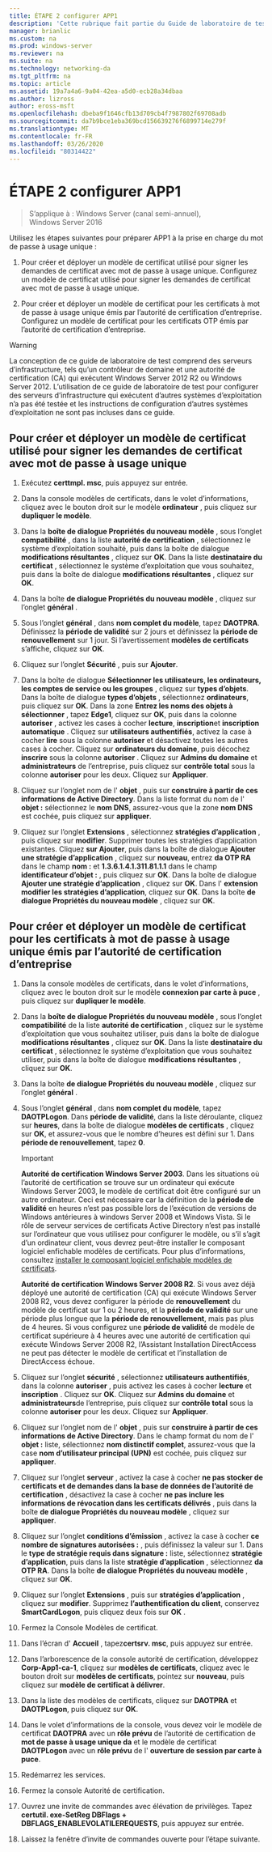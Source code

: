 ```yaml
---
title: ÉTAPE 2 configurer APP1
description: 'Cette rubrique fait partie du Guide de laboratoire de test : illustrer DirectAccess avec l’authentification par mot de passe à usage unique et RSA SecurID pour Windows Server 2016'
manager: brianlic
ms.custom: na
ms.prod: windows-server
ms.reviewer: na
ms.suite: na
ms.technology: networking-da
ms.tgt_pltfrm: na
ms.topic: article
ms.assetid: 19a7a4a6-9a04-42ea-a5d0-ecb28a34dbaa
ms.author: lizross
author: eross-msft
ms.openlocfilehash: dbeba9f1646cfb13d709cb4f7987802f69708adb
ms.sourcegitcommit: da7b9bce1eba369bcd156639276f6899714e279f
ms.translationtype: MT
ms.contentlocale: fr-FR
ms.lasthandoff: 03/26/2020
ms.locfileid: "80314422"
---
```

# <a name="step-2-configure-app1"></a>ÉTAPE 2 configurer APP1

>S’applique à : Windows Server (canal semi-annuel), Windows Server 2016

Utilisez les étapes suivantes pour préparer APP1 à la prise en charge du mot de passe à usage unique :  
  
1. Pour créer et déployer un modèle de certificat utilisé pour signer les demandes de certificat avec mot de passe à usage unique. Configurez un modèle de certificat utilisé pour signer les demandes de certificat avec mot de passe à usage unique.  
  
2. Pour créer et déployer un modèle de certificat pour les certificats à mot de passe à usage unique émis par l’autorité de certification d’entreprise. Configurez un modèle de certificat pour les certificats OTP émis par l’autorité de certification d’entreprise.  
  
> [!WARNING]  
> La conception de ce guide de laboratoire de test comprend des serveurs d’infrastructure, tels qu’un contrôleur de domaine et une autorité de certification (CA) qui exécutent Windows Server 2012 R2 ou Windows Server 2012. L’utilisation de ce guide de laboratoire de test pour configurer des serveurs d’infrastructure qui exécutent d’autres systèmes d’exploitation n’a pas été testée et les instructions de configuration d’autres systèmes d’exploitation ne sont pas incluses dans ce guide.  
  
## <a name="to-create-and-deploy-a-certificate-template-used-to-sign-otp-certificate-requests"></a><a name="DAOTPRA"></a>Pour créer et déployer un modèle de certificat utilisé pour signer les demandes de certificat avec mot de passe à usage unique  
  
1.  Exécutez **certtmpl. msc**, puis appuyez sur entrée.  
  
2.  Dans la console modèles de certificats, dans le volet d’informations, cliquez avec le bouton droit sur le modèle **ordinateur** , puis cliquez sur **dupliquer le modèle**.  
  
3.  Dans la **boîte de dialogue Propriétés du nouveau modèle** , sous l’onglet **compatibilité** , dans la liste **autorité de certification** , sélectionnez le système d’exploitation souhaité, puis dans la boîte de dialogue **modifications résultantes** , cliquez sur **OK**. Dans la liste **destinataire du certificat** , sélectionnez le système d’exploitation que vous souhaitez, puis dans la boîte de dialogue **modifications résultantes** , cliquez sur **OK**.  
  
4.  Dans la boîte **de dialogue Propriétés du nouveau modèle** , cliquez sur l’onglet **général** .  
  
5.  Sous l’onglet **général** , dans **nom complet du modèle**, tapez **DAOTPRA**. Définissez la **période de validité** sur 2 jours et définissez la **période de renouvellement** sur 1 jour. Si l’avertissement **modèles de certificats** s’affiche, cliquez sur **OK**.  
  
6.  Cliquez sur l’onglet **Sécurité** , puis sur **Ajouter**.  
  
7.  Dans la boîte de dialogue **Sélectionner les utilisateurs, les ordinateurs, les comptes de service ou les groupes** , cliquez sur **types d’objets**. Dans la boîte de dialogue **types d’objets** , sélectionnez **ordinateurs**, puis cliquez sur **OK**. Dans la zone **Entrez les noms des objets à sélectionner** , tapez **Edge1**, cliquez sur **OK**, puis dans la colonne **autoriser** , activez les cases à cocher **lecture**, **inscription**et **inscription automatique** . Cliquez sur **utilisateurs authentifiés**, activez la case à cocher **lire** sous la colonne **autoriser** et désactivez toutes les autres cases à cocher. Cliquez sur **ordinateurs du domaine**, puis décochez **inscrire** sous la colonne **autoriser** . Cliquez sur **Admins du domaine** et **administrateurs** de l’entreprise, puis cliquez sur **contrôle total** sous la colonne **autoriser** pour les deux. Cliquez sur **Appliquer**.  
  
8.  Cliquez sur l’onglet nom de l' **objet** , puis sur **construire à partir de ces informations de Active Directory**. Dans la liste format du nom de l' **objet :** sélectionnez le **nom DNS**, assurez-vous que la zone **nom DNS** est cochée, puis cliquez sur **appliquer**.  
  
9. Cliquez sur l’onglet **Extensions** , sélectionnez **stratégies d’application** , puis cliquez sur **modifier**. Supprimer toutes les stratégies d’application existantes. Cliquez **sur Ajouter**, puis dans la boîte de dialogue **Ajouter une stratégie d’application** , cliquez sur **nouveau**, entrez **da OTP RA** dans le champ **nom :** et **1.3.6.1.4.1.311.81.1.1** dans le champ **identificateur d’objet :** , puis cliquez sur **OK**. Dans la boîte de dialogue **Ajouter une stratégie d’application** , cliquez sur **OK**. Dans l' **extension modifier les stratégies d’application**, cliquez sur **OK**. Dans la boîte **de dialogue Propriétés du nouveau modèle** , cliquez sur **OK**.  
  
## <a name="to-create-and-deploy-a-certificate-template-for-otp-certificates-issued-by-the-corporate-ca"></a><a name="DAOTPLogon"></a>Pour créer et déployer un modèle de certificat pour les certificats à mot de passe à usage unique émis par l’autorité de certification d’entreprise  
  
1.  Dans la console modèles de certificats, dans le volet d’informations, cliquez avec le bouton droit sur le modèle **connexion par carte à puce** , puis cliquez sur **dupliquer le modèle**.  
  
2.  Dans la **boîte de dialogue Propriétés du nouveau modèle** , sous l’onglet **compatibilité** de la liste **autorité de certification** , cliquez sur le système d’exploitation que vous souhaitez utiliser, puis dans la boîte de dialogue **modifications résultantes** , cliquez sur **OK**. Dans la liste **destinataire du certificat** , sélectionnez le système d’exploitation que vous souhaitez utiliser, puis dans la boîte de dialogue **modifications résultantes** , cliquez sur **OK**.  
  
3.  Dans la boîte **de dialogue Propriétés du nouveau modèle** , cliquez sur l’onglet **général** .  
  
4.  Sous l’onglet **général** , dans **nom complet du modèle**, tapez **DAOTPLogon**. Dans **période de validité**, dans la liste déroulante, cliquez sur **heures**, dans la boîte de dialogue **modèles de certificats** , cliquez sur **OK**, et assurez-vous que le nombre d’heures est défini sur 1. Dans **période de renouvellement**, tapez **0**.  
  
    > [!IMPORTANT]  
    > **Autorité de certification Windows Server 2003**. Dans les situations où l’autorité de certification se trouve sur un ordinateur qui exécute Windows Server 2003, le modèle de certificat doit être configuré sur un autre ordinateur. Ceci est nécessaire car la définition de la **période de validité** en heures n’est pas possible lors de l’exécution de versions de Windows antérieures à windows Server 2008 et Windows Vista. Si le rôle de serveur services de certificats Active Directory n’est pas installé sur l’ordinateur que vous utilisez pour configurer le modèle, ou s’il s’agit d’un ordinateur client, vous devrez peut-être installer le composant logiciel enfichable modèles de certificats. Pour plus d’informations, consultez [installer le composant logiciel enfichable modèles de certificats](https://technet.microsoft.com/library/cc732445.aspx).  
    >   
    > **Autorité de certification Windows Server 2008 R2**. Si vous avez déjà déployé une autorité de certification (CA) qui exécute Windows Server 2008 R2, vous devez configurer la période de **renouvellement** du modèle de certificat sur 1 ou 2 heures, et la **période de validité** sur une période plus longue que la **période de renouvellement**, mais pas plus de 4 heures. Si vous configurez une **période de validité** de modèle de certificat supérieure à 4 heures avec une autorité de certification qui exécute Windows Server 2008 R2, l’Assistant Installation DirectAccess ne peut pas détecter le modèle de certificat et l’installation de DirectAccess échoue.  
  
5.  Cliquez sur l’onglet **sécurité** , sélectionnez **utilisateurs authentifiés**, dans la colonne **autoriser** , puis activez les cases à cocher **lecture** et **inscription** . Cliquez sur **OK**. Cliquez sur **Admins du domaine** et **administrateurs**de l’entreprise, puis cliquez sur **contrôle total** sous la colonne **autoriser** pour les deux. Cliquez sur **Appliquer**.  
  
6.  Cliquez sur l’onglet nom de l' **objet** , puis sur **construire à partir de ces informations de Active Directory**. Dans le champ format du nom de l' **objet :** liste, sélectionnez **nom distinctif complet**, assurez-vous que la case **nom d’utilisateur principal (UPN)** est cochée, puis cliquez sur **appliquer**.  
  
7.  Cliquez sur l’onglet **serveur** , activez la case à cocher **ne pas stocker de certificats et de demandes dans la base de données de l’autorité de certification** , désactivez la case à cocher **ne pas inclure les informations de révocation dans les certificats délivrés** , puis dans la boîte **de dialogue Propriétés du nouveau modèle** , cliquez sur **appliquer**.  
  
8.  Cliquez sur l’onglet **conditions d’émission** , activez la case à cocher **ce nombre de signatures autorisées :** , puis définissez la valeur sur 1. Dans le **type de stratégie requis dans signature :** liste, sélectionnez **stratégie d’application**, puis dans la liste **stratégie d’application** , sélectionnez **da OTP RA**. Dans la boîte **de dialogue Propriétés du nouveau modèle** , cliquez sur **OK**.  
  
9. Cliquez sur l’onglet **Extensions** , puis sur **stratégies d’application** , cliquez sur **modifier**. Supprimez **l’authentification du client**, conservez **SmartCardLogon**, puis cliquez deux fois sur **OK** .  
  
10. Fermez la Console Modèles de certificat.  
  
11. Dans l’écran d' **Accueil** , tapez**certsrv. msc**, puis appuyez sur entrée.  
  
12. Dans l’arborescence de la console autorité de certification, développez **Corp-App1-ca-1**, cliquez sur **modèles de certificats**, cliquez avec le bouton droit sur **modèles de certificats**, pointez sur **nouveau**, puis cliquez sur **modèle de certificat à délivrer**.  
  
13. Dans la liste des modèles de certificats, cliquez sur **DAOTPRA** et **DAOTPLogon**, puis cliquez sur **OK**.  
  
14. Dans le volet d’informations de la console, vous devez voir le modèle de certificat **DAOTPRA** avec un **rôle prévu** de l’autorité de certification de **mot de passe à usage unique da** et le modèle de certificat **DAOTPLogon** avec un **rôle prévu** de l' **ouverture de session par carte à puce**.  
  
15. Redémarrez les services.  
  
16. Fermez la console Autorité de certification.  
  
17. Ouvrez une invite de commandes avec élévation de privilèges. Tapez **certutil. exe-SetReg DBFlags + DBFLAGS_ENABLEVOLATILEREQUESTS**, puis appuyez sur entrée.  
  
18. Laissez la fenêtre d’invite de commandes ouverte pour l’étape suivante.  
  


